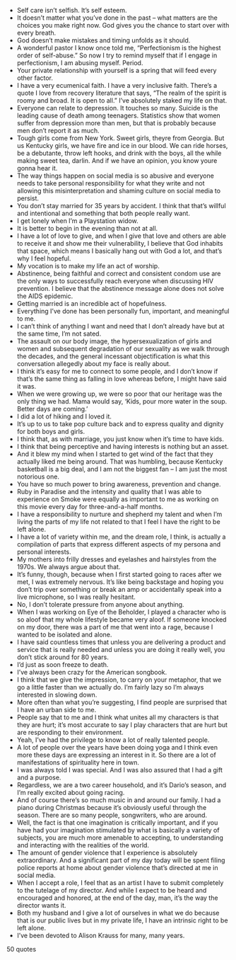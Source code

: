 - Self care isn’t selfish. It’s self esteem.
 - It doesn’t matter what you’ve done in the past – what matters are the choices you make right now. God gives you the chance to start over with every breath.
 - God doesn’t make mistakes and timing unfolds as it should.
 - A wonderful pastor I know once told me, “Perfectionism is the highest order of self-abuse.” So now I try to remind myself that if I engage in perfectionism, I am abusing myself. Period.
 - Your private relationship with yourself is a spring that will feed every other factor.
 - I have a very ecumenical faith. I have a very inclusive faith. There’s a quote I love from recovery literature that says, “The realm of the spirit is roomy and broad. It is open to all.” I’ve absolutely staked my life on that.
 - Everyone can relate to depression. It touches so many. Suicide is the leading cause of death among teenagers. Statistics show that women suffer from depression more than men, but that is probably because men don’t report it as much.
 - Tough girls come from New York. Sweet girls, theyre from Georgia. But us Kentucky girls, we have fire and ice in our blood. We can ride horses, be a debutante, throw left hooks, and drink with the boys, all the while making sweet tea, darlin. And if we have an opinion, you know youre gonna hear it.
 - The way things happen on social media is so abusive and everyone needs to take personal responsibility for what they write and not allowing this misinterpretation and shaming culture on social media to persist.
 - You don’t stay married for 35 years by accident. I think that that’s willful and intentional and something that both people really want.
 - I get lonely when I’m a Playstation widow.
 - It is better to begin in the evening than not at all.
 - I have a lot of love to give, and when I give that love and others are able to receive it and show me their vulnerability, I believe that God inhabits that space, which means I basically hang out with God a lot, and that’s why I feel hopeful.
 - My vocation is to make my life an act of worship.
 - Abstinence, being faithful and correct and consistent condom use are the only ways to successfully reach everyone when discussing HIV prevention. I believe that the abstinence message alone does not solve the AIDS epidemic.
 - Getting married is an incredible act of hopefulness.
 - Everything I’ve done has been personally fun, important, and meaningful to me.
 - I can’t think of anything I want and need that I don’t already have but at the same time, I’m not sated.
 - The assault on our body image, the hypersexualization of girls and women and subsequent degradation of our sexuality as we walk through the decades, and the general incessant objectification is what this conversation allegedly about my face is really about.
 - I think it’s easy for me to connect to some people, and I don’t know if that’s the same thing as falling in love whereas before, I might have said it was.
 - When we were growing up, we were so poor that our heritage was the only thing we had. Mama would say, ‘Kids, pour more water in the soup. Better days are coming.’
 - I did a lot of hiking and I loved it.
 - It’s up to us to take pop culture back and to express quality and dignity for both boys and girls.
 - I think that, as with marriage, you just know when it’s time to have kids.
 - I think that being perceptive and having interests is nothing but an asset.
 - And it blew my mind when I started to get wind of the fact that they actually liked me being around. That was humbling, because Kentucky basketball is a big deal, and I am not the biggest fan – I am just the most notorious one.
 - You have so much power to bring awareness, prevention and change.
 - Ruby in Paradise and the intensity and quality that I was able to experience on Smoke were equally as important to me as working on this movie every day for three-and-a-half months.
 - I have a responsibility to nurture and shepherd my talent and when I’m living the parts of my life not related to that I feel I have the right to be left alone.
 - I have a lot of variety within me, and the dream role, I think, is actually a compilation of parts that express different aspects of my persona and personal interests.
 - My mothers into frilly dresses and eyelashes and hairstyles from the 1970s. We always argue about that.
 - It’s funny, though, because when I first started going to races after we met, I was extremely nervous. It’s like being backstage and hoping you don’t trip over something or break an amp or accidentally speak into a live microphone, so I was really hesitant.
 - No, I don’t tolerate pressure from anyone about anything.
 - When I was working on Eye of the Beholder, I played a character who is so aloof that my whole lifestyle became very aloof. If someone knocked on my door, there was a part of me that went into a rage, because I wanted to be isolated and alone.
 - I have said countless times that unless you are delivering a product and service that is really needed and unless you are doing it really well, you don’t stick around for 80 years.
 - I’d just as soon freeze to death.
 - I’ve always been crazy for the American songbook.
 - I think that we give the impression, to carry on your metaphor, that we go a little faster than we actually do. I’m fairly lazy so I’m always interested in slowing down.
 - More often than what you’re suggesting, I find people are surprised that I have an urban side to me.
 - People say that to me and I think what unites all my characters is that they are hurt; it’s most accurate to say I play characters that are hurt but are responding to their environment.
 - Yeah, I’ve had the privilege to know a lot of really talented people.
 - A lot of people over the years have been doing yoga and I think even more these days are expressing an interest in it. So there are a lot of manifestations of spirituality here in town.
 - I was always told I was special. And I was also assured that I had a gift and a purpose.
 - Regardless, we are a two career household, and it’s Dario’s season, and I’m really excited about going racing.
 - And of course there’s so much music in and around our family. I had a piano during Christmas because it’s obviously useful through the season. There are so many people, songwriters, who are around.
 - Well, the fact is that one imagination is critically important, and if you have had your imagination stimulated by what is basically a variety of subjects, you are much more amenable to accepting, to understanding and interacting with the realities of the world.
 - The amount of gender violence that I experience is absolutely extraordinary. And a significant part of my day today will be spent filing police reports at home about gender violence that’s directed at me in social media.
 - When I accept a role, I feel that as an artist I have to submit completely to the tutelage of my director. And while I expect to be heard and encouraged and honored, at the end of the day, man, it’s the way the director wants it.
 - Both my husband and I give a lot of ourselves in what we do because that is our public lives but in my private life, I have an intrinsic right to be left alone.
 - I’ve been devoted to Alison Krauss for many, many years.

50 quotes